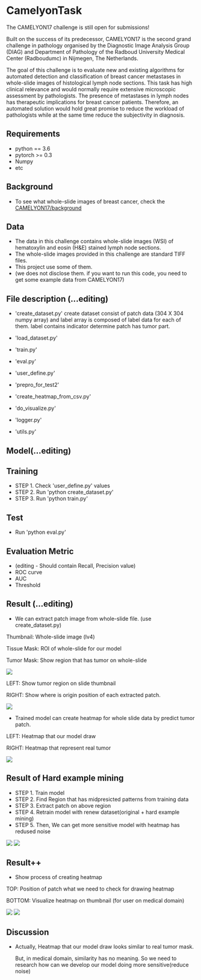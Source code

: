 # CamelyonTask

The CAMELYON17 challenge is still open for submissions!

Built on the success of its predecessor, CAMELYON17 is the second grand challenge in pathology organised by the Diagnostic Image Analysis Group (DIAG) and Department of Pathology of the Radboud University Medical Center (Radboudumc) in Nijmegen, The Netherlands.

The goal of this challenge is to evaluate new and existing algorithms for automated detection and classification of breast cancer metastases in whole-slide images of histological lymph node sections. This task has high clinical relevance and would normally require extensive microscopic assessment by pathologists. The presence of metastases in lymph nodes has therapeutic implications for breast cancer patients. Therefore, an automated solution would hold great promise to reduce the workload of pathologists while at the same time reduce the subjectivity in diagnosis.

## Requirements
  * python == 3.6
  * pytorch >= 0.3
  * Numpy
  * etc

## Background
  * To see what whole-slide images of breast cancer, check the [CAMELYON17/background]( https://camelyon17.grand-challenge.org/background/)

## Data
  * The data in this challenge contains whole-slide images (WSI) of hematoxylin and eosin (H&E) stained lymph node sections.
  * The whole-slide images provided in this challenge are standard TIFF files.
  * This project use some of them.
  * (we does not disclose them. if you want to run this code, you need to get some example data from CAMELYON17)

## File description (...editing)
  * 'create_dataset.py' create dataset consist of patch data (304 X 304 numpy array) and label array is composed of label data for each of them. label contains indicator determine patch has tumor part.
  * 'load_dataset.py'
  * 'train.py'
  * 'eval.py'
  * 'user_define.py'

  * 'prepro_for_test2'
  * 'create_heatmap_from_csv.py'
  * 'do_visualize.py'
  * 'logger.py'
  * 'utils.py'

## Model(...editing)

## Training
  * STEP 1. Check 'user_define.py' values
  * STEP 2. Run 'python create_dataset.py'
  * STEP 3. Run 'python train.py'

## Test
  * Run 'python eval.py'

## Evaluation Metric
  * (editing - Should contain Recall, Precision value)
  * ROC curve
  * AUC
  * Threshold

## Result (...editing)
  * We can extract patch image from whole-slide file. (use create_dataset.py)

  Thumbnail: Whole-slide image (lv4)

  Tissue Mask: ROI of whole-slide for our model

  Tumor Mask: Show region that has tumor on whole-slide

  <img src="fig/set_of_mask_and_thumbnail.png">

  LEFT: Show tumor region on slide thumbnail

  RIGHT: Show where is origin position of each extracted patch.

  <img src="fig/tumor_and_patch.png">

  * Trained model can create heatmap for whole slide data by predict tumor patch.

  LEFT: Heatmap that our model draw

  RIGHT: Heatmap that represent real tumor

  <img src="fig/heatmap_and_tumor.png">

## Result of Hard example mining
  * STEP 1. Train model
  * STEP 2. Find Region that has midpresicted patterns from training data
  * STEP 3. Extract patch on above region
  * STEP 4. Retrain model with renew dataset(original + hard example mining)
  * STEP 5. Then, We can get more sensitive model with heatmap has redused noise

  <img src="fig/patch_pos_for_hard_example_mining.png">
  <img src="fig/result_of_hard_example_mining.png">

## Result++
  * Show process of creating heatmap

  TOP: Position of patch what we need to check for drawing heatmap

  BOTTOM: Visualize heatmap on thumbnail (for user on medical domain)

  <img src="fig/ROI_for_heatmap.png">
  <img src="fig/visualization_for_heatmap.png">



## Discussion

  * Actually, Heatmap that our model draw looks similar to real tumor mask.

    But, in medical domain, similarity has no meaning. So we need to research how can we develop our model doing more sensitive(reduce noise)
